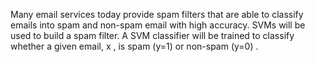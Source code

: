 Many email services today provide spam filters that are able to classify emails into spam and non-spam email with high accuracy. SVMs will be used to build a spam filter. A SVM classifier will be trained to classify whether a given email, x , is spam (y=1) or non-spam (y=0) .
